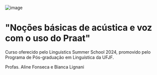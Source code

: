 ![image](https://github.com/Alineafon/Curso-Praat---LIS-UFJF-2024-/assets/63132876/3deb01c1-bb6a-4ef4-b367-1ca4774aa129)

# "Noções básicas de acústica e voz com o uso do Praat"
Curso oferecido pelo Linguistics Summer School 2024, promovido pelo Programa de Pós-graduação em Linguística da UFJF.

Profas. Aline Fonseca e Bianca Lignani
